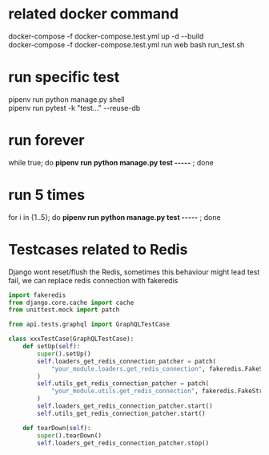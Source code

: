 # related docker command
docker-compose -f docker-compose.test.yml up -d --build <br />
docker-compose -f docker-compose.test.yml run web bash run_test.sh <br />

# run specific test
pipenv run python manage.py shell  <br />
pipenv run pytest -k "test..." --reuse-db  <br />

# run forever 
while true; do **pipenv run python manage.py test -----** ; done

# run 5 times
for i in {1..5}; do **pipenv run python manage.py test -----** ; done

# Testcases related to Redis
Django wont reset/flush the Redis, sometimes this behaviour might lead test fail, we can replace redis connection with fakeredis

```Python
import fakeredis
from django.core.cache import cache
from unittest.mock import patch

from api.tests.graphql import GraphQLTestCase

class xxxTestCase(GraphQLTestCase):
    def setUp(self):
        super().setUp()
        self.loaders_get_redis_connection_patcher = patch(
            "your_module.loaders.get_redis_connection", fakeredis.FakeStrictRedis
        )
        self.utils_get_redis_connection_patcher = patch(
            "your_module.utils.get_redis_connection", fakeredis.FakeStrictRedis
        )
        self.loaders_get_redis_connection_patcher.start()
        self.utils_get_redis_connection_patcher.start()

    def tearDown(self):
        super().tearDown()
        self.loaders_get_redis_connection_patcher.stop()
```

